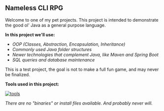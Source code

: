 ## Nameless CLI RPG

Welcome to one of my pet projects. This project is intended to demonstrate the good ol' Java as a general purpose language.

__In this project we'll use:__

- _OOP (Classes, Abstraction, Encapsulation, Inheritance)_
- _Commonly used Java folder structures_
- _Newer technologies that complement Java, like Maven and Spring Boot_
- _SQL queries and database maintenance_

This is a test project, the goal is not to make a full fun game, and may never be finalized.

__Tools used in this project:__

[![tools](https://skillicons.dev/icons?i=windows,debian,vscode,java,spring,maven,bash,git)](https://skillicons.dev)

_There are no "binaries" or install files available. And probably never will._
